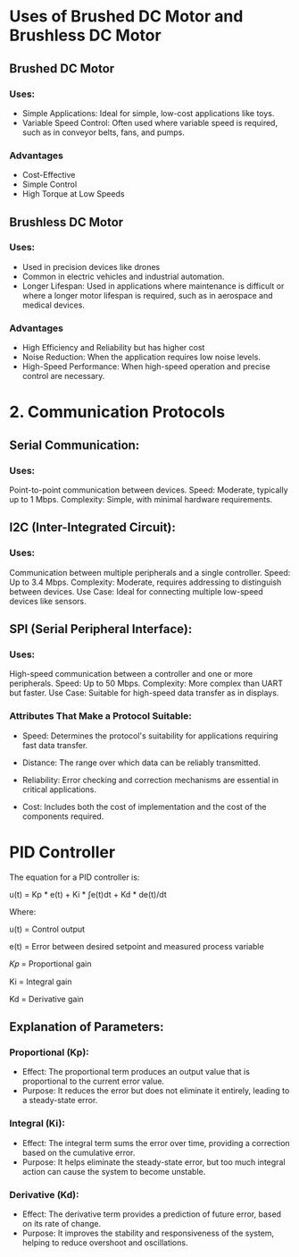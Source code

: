 # Uses of Brushed DC Motor and Brushless DC Motor
## Brushed DC Motor
### Uses:

- Simple Applications: Ideal for simple, low-cost applications like toys.
- Variable Speed Control: Often used where variable speed is required, such as in conveyor belts, fans, and pumps.

### Advantages

- Cost-Effective
- Simple Control
- High Torque at Low Speeds
## Brushless DC Motor
### Uses:

-  Used in precision devices like drones
-  Common in electric vehicles and industrial automation.
- Longer Lifespan: Used in applications where maintenance is difficult or where a longer motor lifespan is required, such as in aerospace and medical devices.
### Advantages

- High Efficiency and Reliability but has higher cost
- Noise Reduction: When the application requires low noise levels.
- High-Speed Performance: When high-speed operation and precise control are necessary.
# 2. Communication Protocols

## Serial Communication:

### Uses:
 Point-to-point communication between devices.
Speed: Moderate, typically up to 1 Mbps.
Complexity: Simple, with minimal hardware requirements.


## I2C (Inter-Integrated Circuit):

### Uses:
 Communication between multiple peripherals and a single controller.
Speed: Up to 3.4 Mbps.
Complexity: Moderate, requires addressing to distinguish between devices.
Use Case: Ideal for connecting multiple low-speed devices like sensors.

## SPI (Serial Peripheral Interface):

### Uses:
 High-speed communication between a controller and one or more peripherals.
Speed: Up to 50 Mbps.
Complexity: More complex than UART but faster.
Use Case: Suitable for high-speed data transfer as in displays.


### Attributes That Make a Protocol Suitable:

- Speed: Determines the protocol's suitability for applications requiring fast data transfer.

- Distance: The range over which data can be reliably transmitted.
- Reliability: Error checking and correction mechanisms are essential in critical applications.
- Cost: Includes both the cost of implementation and the cost of the components required.

# PID Controller
The equation for a PID controller is:

u(t) = Kp * e(t) + Ki * ∫e(t)dt + Kd * de(t)/dt

Where:


u(t) = Control output

e(t) = Error between desired setpoint and measured process variable

𝐾𝑝 = Proportional gain

Ki = Integral gain

Kd = Derivative gain

## Explanation of Parameters:
### Proportional (Kp):
- Effect: The proportional term produces an output value that is proportional to the current error value.
- Purpose: It reduces the error but does not eliminate it entirely, leading to a steady-state error.
### Integral (Ki):
- Effect: The integral term sums the error over time, providing a correction based on the cumulative error.
- Purpose: It helps eliminate the steady-state error, but too much integral action can cause the system to become unstable.
### Derivative (Kd):
- Effect: The derivative term provides a prediction of future error, based on its rate of change.
- Purpose: It improves the stability and responsiveness of the system, helping to reduce overshoot and oscillations.